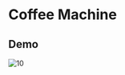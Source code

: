 # Coffee Machine
## Demo
![10](https://github.com/user-attachments/assets/a83a48ba-ff21-4914-b72a-c35d14f638f6)
